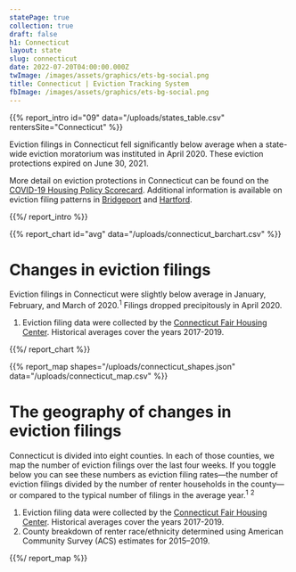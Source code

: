 ```yaml
---
statePage: true
collection: true
draft: false
h1: Connecticut
layout: state
slug: connecticut
date: 2022-07-20T04:00:00.000Z
twImage: /images/assets/graphics/ets-bg-social.png
title: Connecticut | Eviction Tracking System
fbImage: /images/assets/graphics/ets-bg-social.png
---
```


{{% report_intro id="09" data="/uploads/states_table.csv" rentersSite="Connecticut" %}}

Eviction filings in Connecticut fell significantly below average when a state-wide eviction moratorium was instituted in April 2020. These eviction protections expired on June 30, 2021.

More detail on eviction protections in Connecticut can be found on the [COVID-19 Housing Policy Scorecard](https://evictionlab.org/covid-policy-scorecard/ct/). Additional information is available on eviction filing patterns in [Bridgeport](https://evictionlab.org/eviction-tracking/bridgeport-ct/) and [Hartford](https://evictionlab.org/eviction-tracking/hartford-ct/).

{{%/ report_intro %}}



{{% report_chart id="avg" data="/uploads/connecticut_barchart.csv" %}}

# Changes in eviction filings

Eviction filings in Connecticut were slightly below average in January, February, and March of 2020.<sup>1</sup> Filings dropped precipitously in April 2020.

1. Eviction filing data were collected by the [Connecticut Fair Housing Center](https://www.ctfairhousing.org/). Historical averages cover the years 2017-2019.

{{%/ report_chart %}}



{{% report_map shapes="/uploads/connecticut_shapes.json" data="/uploads/connecticut_map.csv" %}}

# The geography of changes in eviction filings

Connecticut is divided into eight counties. In each of those counties, we map the number of eviction filings over the last four weeks. If you toggle below you can see these numbers as eviction filing rates—the number of eviction filings divided by the number of renter households in the county—or compared to the typical number of filings in the average year.<sup>1</sup> <sup>2</sup>

1. Eviction filing data were collected by the [Connecticut Fair Housing Center](https://www.ctfairhousing.org/). Historical averages cover the years 2017-2019.
2. County breakdown of renter race/ethnicity determined using American Community Survey (ACS) estimates for 2015–2019.

{{%/ report_map %}}